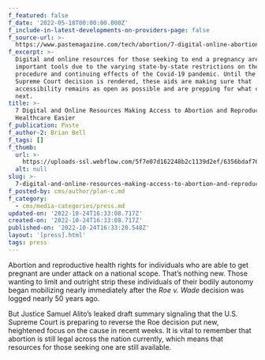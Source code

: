 ```yaml
---
f_featured: false
f_date: '2022-05-18T00:00:00.000Z'
f_include-in-latest-developments-on-providers-page: false
f_source-url: >-
  https://www.pastemagazine.com/tech/abortion/7-digital-online-abortion-reproductive-rights-roe/
f_excerpt: >-
  Digital and online resources for those seeking to end a pregnancy are
  important tools due to the varying state-by-state restrictions on the
  procedure and continuing effects of the Covid-19 pandemic. Until the official
  Supreme Court decision is rendered, these aids are making sure that
  accessibility remains as open as possible and are prepping for what comes
  next.
title: >-
  7 Digital and Online Resources Making Access to Abortion and Reproductive
  Healthcare Easier
f_publication: Paste
f_author-2: Brian Bell
f_tags: []
f_thumb:
  url: >-
    https://uploads-ssl.webflow.com/5f7e07d162248b2c1139d2ef/6356bdaf769c14f4424ab3fe_Abortion%20Protest%20Main%20by%20Araya%20Doheny%20FilmMagic.jpeg
  alt: null
slug: >-
  7-digital-and-online-resources-making-access-to-abortion-and-reproductive-healthcare-easier
f_posted-by: cms/author/plan-c.md
f_category:
  - cms/media-categories/press.md
updated-on: '2022-10-24T16:33:08.717Z'
created-on: '2022-10-24T16:33:08.717Z'
published-on: '2022-10-24T16:33:20.548Z'
layout: '[press].html'
tags: press
---
```


Abortion and reproductive health rights for individuals who are able to get pregnant are under attack on a national scope. That’s nothing new. Those wanting to limit and outright strip these individuals of their bodily autonomy began mobilizing nearly immediately after the _Roe v. Wade_ decision was logged nearly 50 years ago.

But Justice Samuel Alito’s leaked draft summary signaling that the U.S. Supreme Court is preparing to reverse the Roe decision put new, heightened focus on the cause in recent weeks. It is vital to remember that abortion is still legal across the nation currently, which means that resources for those seeking one are still available.
